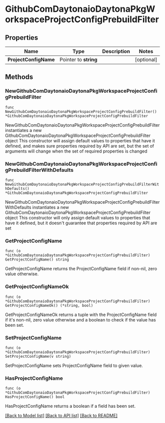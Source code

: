# GithubComDaytonaioDaytonaPkgWorkspaceProjectConfigPrebuildFilter

## Properties

Name | Type | Description | Notes
------------ | ------------- | ------------- | -------------
**ProjectConfigName** | Pointer to **string** |  | [optional] 

## Methods

### NewGithubComDaytonaioDaytonaPkgWorkspaceProjectConfigPrebuildFilter

`func NewGithubComDaytonaioDaytonaPkgWorkspaceProjectConfigPrebuildFilter() *GithubComDaytonaioDaytonaPkgWorkspaceProjectConfigPrebuildFilter`

NewGithubComDaytonaioDaytonaPkgWorkspaceProjectConfigPrebuildFilter instantiates a new GithubComDaytonaioDaytonaPkgWorkspaceProjectConfigPrebuildFilter object
This constructor will assign default values to properties that have it defined,
and makes sure properties required by API are set, but the set of arguments
will change when the set of required properties is changed

### NewGithubComDaytonaioDaytonaPkgWorkspaceProjectConfigPrebuildFilterWithDefaults

`func NewGithubComDaytonaioDaytonaPkgWorkspaceProjectConfigPrebuildFilterWithDefaults() *GithubComDaytonaioDaytonaPkgWorkspaceProjectConfigPrebuildFilter`

NewGithubComDaytonaioDaytonaPkgWorkspaceProjectConfigPrebuildFilterWithDefaults instantiates a new GithubComDaytonaioDaytonaPkgWorkspaceProjectConfigPrebuildFilter object
This constructor will only assign default values to properties that have it defined,
but it doesn't guarantee that properties required by API are set

### GetProjectConfigName

`func (o *GithubComDaytonaioDaytonaPkgWorkspaceProjectConfigPrebuildFilter) GetProjectConfigName() string`

GetProjectConfigName returns the ProjectConfigName field if non-nil, zero value otherwise.

### GetProjectConfigNameOk

`func (o *GithubComDaytonaioDaytonaPkgWorkspaceProjectConfigPrebuildFilter) GetProjectConfigNameOk() (*string, bool)`

GetProjectConfigNameOk returns a tuple with the ProjectConfigName field if it's non-nil, zero value otherwise
and a boolean to check if the value has been set.

### SetProjectConfigName

`func (o *GithubComDaytonaioDaytonaPkgWorkspaceProjectConfigPrebuildFilter) SetProjectConfigName(v string)`

SetProjectConfigName sets ProjectConfigName field to given value.

### HasProjectConfigName

`func (o *GithubComDaytonaioDaytonaPkgWorkspaceProjectConfigPrebuildFilter) HasProjectConfigName() bool`

HasProjectConfigName returns a boolean if a field has been set.


[[Back to Model list]](../README.md#documentation-for-models) [[Back to API list]](../README.md#documentation-for-api-endpoints) [[Back to README]](../README.md)


